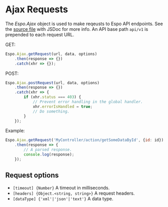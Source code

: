 # Ajax Requests

The *Espo.Ajax* object is used to make reqeusts to Espo API endpoints. See the [source file](https://github.com/espocrm/espocrm/blob/master/client/src/ajax.js) with JSDoc for more info. An API base path `api/v1` is prepended to each request URL. 

GET:

```js
Espo.Ajax.getRequest(url, data, options)
    .then(response => {})
    .catch(xhr => {});
```

POST:

```js
Espo.Ajax.postRequest(url, data, options)
    .then(response => {})
    .catch(xhr => {
        if (xhr.status === 403) {
            // Prevent error handling in the global handler.
            xhr.errorIsHandled = true;
            // Do something.
        }
    });
```

Example:

```js
Espo.Ajax.getRequest('MyController/action/getSomeDataById', {id: id})
    .then(response => {
        // A parsed response.
        console.log(response);
    });
```

## Request options

* `[timeout] {Number}` A timeout in milliseconds.
* `[headers] {Object.<string, string>}` A request headers.
* `[dataType] {'xml'|'json'|'text'}` A data type.
